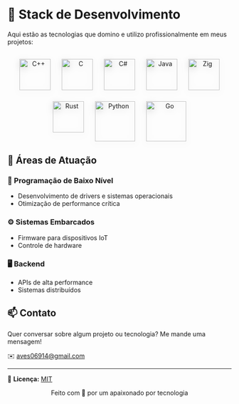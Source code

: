 # 🚀 Stack de Desenvolvimento  

Aqui estão as tecnologias que domino e utilizo profissionalmente em meus projetos:  

<div align="center">
  <div style="display: flex; flex-wrap: wrap; justify-content: center; gap: 25px; margin: 30px 0;">
    <a href="https://isocpp.org/" target="_blank" title="C++">
      <img src="https://upload.wikimedia.org/wikipedia/commons/1/18/ISO_C%2B%2B_Logo.svg" alt="C++" width="70" style="filter: drop-shadow(0 4px 8px rgba(0,0,0,0.15)); transition: transform 0.3s ease;">
    </a>
    <a href="https://www.iso.org/standard/74528.html" target="_blank" title="C">
      <img src="https://upload.wikimedia.org/wikipedia/commons/1/19/C_Logo.png" alt="C" width="70" style="filter: drop-shadow(0 4px 8px rgba(0,0,0,0.15)); transition: transform 0.3s ease;">
    </a>
    <a href="https://dotnet.microsoft.com/" target="_blank" title="C#">
      <img src="https://upload.wikimedia.org/wikipedia/commons/4/4f/Csharp_Logo.png" alt="C#" width="70" style="filter: drop-shadow(0 4px 8px rgba(0,0,0,0.15)); transition: transform 0.3s ease;">
    </a>
    <a href="https://www.java.com/" target="_blank" title="Java">
      <img src="https://upload.wikimedia.org/wikipedia/en/3/30/Java_programming_language_logo.svg" alt="Java" width="70" style="filter: drop-shadow(0 4px 8px rgba(0,0,0,0.15)); transition: transform 0.3s ease;">
    </a>
    <a href="https://ziglang.org/" target="_blank" title="Zig">
      <img src="https://ziglang.org/img/zig-logo-dark.svg" alt="Zig" width="70" style="filter: drop-shadow(0 4px 8px rgba(0,0,0,0.15)); transition: transform 0.3s ease;">
    </a>
    <a href="https://www.rust-lang.org/" target="_blank" title="Rust">
      <img src="https://www.rust-lang.org/static/images/rust-logo-blk.svg" alt="Rust" width="70" style="filter: drop-shadow(0 4px 8px rgba(0,0,0,0.15)); transition: transform 0.3s ease;">
    </a>
    <a href="https://www.python.org/" target="_blank" title="Python">
      <img src="https://www.python.org/static/community_logos/python-logo.png" alt="Python" width="90" style="filter: drop-shadow(0 4px 8px rgba(0,0,0,0.15)); transition: transform 0.3s ease;">
    </a>
    <a href="https://go.dev/" target="_blank" title="Go">
      <img src="https://go.dev/images/go-logo-blue.svg" alt="Go" width="90" style="filter: drop-shadow(0 4px 8px rgba(0,0,0,0.15)); transition: transform 0.3s ease;">
    </a>
  </div>
</div>

<style>
  a:hover img {
    transform: scale(1.1);
    filter: drop-shadow(0 6px 12px rgba(0,0,0,0.2)) !important;
  }
</style>

## 🎯 Áreas de Atuação  

### 🔧 Programação de Baixo Nível  
- Desenvolvimento de drivers e sistemas operacionais  
- Otimização de performance crítica  

### ⚙️ Sistemas Embarcados  
- Firmware para dispositivos IoT  
- Controle de hardware  

### 🖥️ Backend  
- APIs de alta performance  
- Sistemas distribuídos  

## 📫 Contato  

Quer conversar sobre algum projeto ou tecnologia? Me mande uma mensagem!  

✉️ [aves06914@gmail.com](mailto:aves06914@gmail.com)  

---

📝 **Licença:** [MIT](LICENSE)  

<p align="center">Feito com 💙 por um apaixonado por tecnologia</p>
